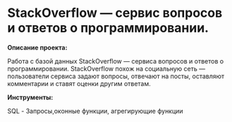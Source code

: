 # StackOverflow — сервис вопросов и ответов о программировании.

**Описание проекта:**

Работа с базой данных StackOverflow — сервиса вопросов и ответов о программировании. 
StackOverflow похож на социальную сеть — пользователи сервиса задают вопросы, отвечают на посты, оставляют комментарии и ставят оценки другим ответам.

**Инструменты:**

SQL - Запросы,оконные функции, агрегирующие функции
